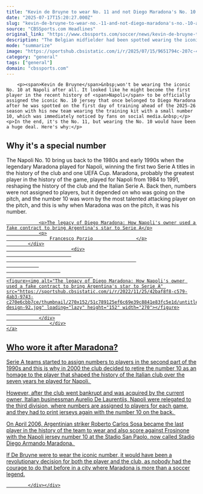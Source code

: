 ```yaml
---
title: "Kevin de Bruyne to wear No. 11 and not Diego Maradona's No. 10 at Napoli, which would have been a huge deal"
date: "2025-07-17T15:20:27.000Z"
slug: "kevin-de-bruyne-to-wear-no.-11-and-not-diego-maradona's-no.-10-at-napoli-which-would-have-been-a-huge-deal"
source: "CBSSports.com Headlines"
original_link: "https://www.cbssports.com/soccer/news/kevin-de-bruyne-to-wear-no-11-and-not-diego-maradonas-no-10-at-napoli-which-would-have-been-a-huge-deal/"
description: "The Belgian midfielder had been spotted wearing the iconic number during the preseason"
mode: "summarize"
image: "https://sportshub.cbsistatic.com/i/r/2025/07/15/9651794c-207c-4b5c-bfca-a596649cb473/thumbnail/1200x675/be6aabde5c9d316edf76970ef6c0cdcc/napoli-2.jpg"
category: "general"
tags: ["general"]
domain: "cbssports.com"
---
```

<div id="readability-page-1" class="page"><div>
        
        
                            
                
        <p><span>Kevin de Bruyne</span>&nbsp;won't be wearing the iconic No. 10 at Napoli after all. It looked like he might become the first player in the recent history of <span>Napoli</span> to be officially assigned the iconic No. 10 jersey that once belonged to Diego Maradona after he was spotted on the first day of training ahead of the 2025-26 season with his new team wearing the training kit with a small number 10, which was immediately noticed by fans on social media.&nbsp;</p><p>In the end, it's the No. 11, but wearing the No. 10 would have been a huge deal. Here's why:</p>
<h2>Why it's a special number</h2><p>The Napoli No. 10 bring us back to the 1980s and early 1990s when the legendary Maradona played for Napoli, winning the first two Serie A titles in the history of the club and one UEFA Cup. Maradona, probably the greatest player in the history of the game, played for Napoli from 1984 to 1991, reshaping the history of the club and the Italian Serie A. Back then, numbers were not assigned to players, but it depended on who was going on the pitch, and the number 10 was worn by the most talented attacking player on the pitch, and this is why when Maradona was on the pitch, it was his number.&nbsp;</p><a href="https://www.cbssports.com/soccer/news/the-legacy-of-diego-maradona-how-napolis-owner-used-a-fake-contract-to-bring-argentinas-star-to-serie-a/" target="_blank">
        <div>
            <div>
                
                <p>The legacy of Diego Maradona: How Napoli's owner used a fake contract to bring Argentina's star to Serie A</p>
                <p>
                    Francesco Porzio                </p>
            </div>
                            <div>
                            
                                                    
                
                        
                                    
    <figure><img alt="The legacy of Diego Maradona: How Napoli's owner used a fake contract to bring Argentina's star to Serie A" src="https://sportshub.cbsistatic.com/i/r/2022/11/25/42baf8f8-c579-4ab3-9743-c270e6cbb7ce/thumbnail/270x152/51c789125ef6c69e39c8841e83fc5e1d/untitled-design-92.jpg" loading="lazy" height="152" width="270"></figure>
                        
                </div>
                    </div>
    </a>
<h2>Who wore it after Maradona?</h2><p>Serie A teams started to assign numbers to players in the second part of the 1990s and this is why in 2000 the club decided to retire the number 10 as an homage to the player that shaped the history of the Italian club over the seven years he played for Napoli.&nbsp;</p>
        

<p>However, after the club went bankrupt and was acquired by the current owner, Italian businessman Aurelio De Laurentiis, Napoli were relegated to the third division, where numbers are assigned to players for each game, and they had to print jerseys again with the number 10 on the back.&nbsp;</p><p>On April 2006, Argentinian striker Roberto Carlos Sosa became the last player in the history of the team to wear and also score against <span>Frosinone</span> with the Napoli jersey number 10 at the Stadio San Paolo, now called Stadio Diego Armando Maradona.&nbsp;</p>
        

<p>If De Bruyne were to wear the iconic number, it would have been&nbsp;a revolutionary decision for both the player and the club, as nobody had the courage to do that before in a city where Maradona is more than a soccer legend.</p>


        
            </div></div>